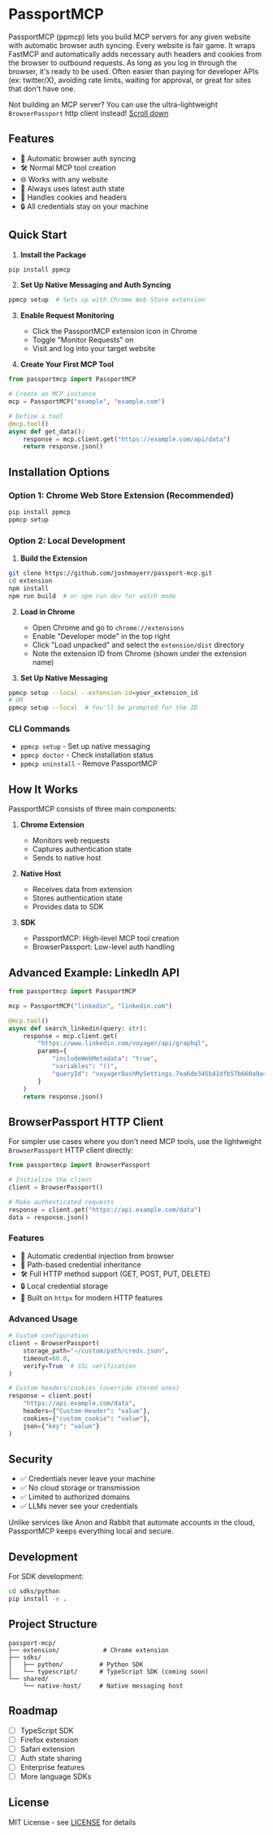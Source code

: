 # PassportMCP

PassportMCP (ppmcp) lets you build MCP servers for any given website with automatic browser auth syncing. Every website is fair game. It wraps FastMCP and automatically adds necessary auth headers and cookies from the browser to outbound requests. As long as you log in through the browser, it's ready to be used. Often easier than paying for developer APIs (ex: twitter/X), avoiding rate limits, waiting for approval, or great for sites that don't have one.

Not building an MCP server? You can use the ultra-lightweight `BrowserPassport` http client instead! [Scroll down](#browserpassport-http-client)

## Features

- 🔐 Automatic browser auth syncing
- 🛠️ Normal MCP tool creation
- 🌐 Works with any website
- 🔄 Always uses latest auth state
- 🍪 Handles cookies and headers
- 🔒 All credentials stay on your machine

## Quick Start

1. **Install the Package**

```bash
pip install ppmcp
```

2. **Set Up Native Messaging and Auth Syncing**

```bash
ppmcp setup  # Sets up with Chrome Web Store extension
```

3. **Enable Request Monitoring**

   - Click the PassportMCP extension icon in Chrome
   - Toggle "Monitor Requests" on
   - Visit and log into your target website

4. **Create Your First MCP Tool**

```python
from passportmcp import PassportMCP

# Create an MCP instance
mcp = PassportMCP("example", "example.com")

# Define a tool
@mcp.tool()
async def get_data():
    response = mcp.client.get("https://example.com/api/data")
    return response.json()
```

## Installation Options

### Option 1: Chrome Web Store Extension (Recommended)

```bash
pip install ppmcp
ppmcp setup
```

### Option 2: Local Development

1. **Build the Extension**

```bash
git clone https://github.com/joshmayerr/passport-mcp.git
cd extension
npm install
npm run build  # or npm run dev for watch mode
```

2. **Load in Chrome**

   - Open Chrome and go to `chrome://extensions`
   - Enable "Developer mode" in the top right
   - Click "Load unpacked" and select the `extension/dist` directory
   - Note the extension ID from Chrome (shown under the extension name)

3. **Set Up Native Messaging**

```bash
ppmcp setup --local --extension-id=your_extension_id
# OR
ppmcp setup --local  # You'll be prompted for the ID
```

### CLI Commands

- `ppmcp setup` - Set up native messaging
- `ppmcp doctor` - Check installation status
- `ppmcp uninstall` - Remove PassportMCP

## How It Works

PassportMCP consists of three main components:

1. **Chrome Extension**

   - Monitors web requests
   - Captures authentication state
   - Sends to native host

2. **Native Host**

   - Receives data from extension
   - Stores authentication state
   - Provides data to SDK

3. **SDK**
   - PassportMCP: High-level MCP tool creation
   - BrowserPassport: Low-level auth handling

## Advanced Example: LinkedIn API

```python
from passportmcp import PassportMCP

mcp = PassportMCP("linkedin", "linkedin.com")

@mcp.tool()
async def search_linkedin(query: str):
    response = mcp.client.get(
        "https://www.linkedin.com/voyager/api/graphql",
        params={
            "includeWebMetadata": "true",
            "variables": "()",
            "queryId": "voyagerDashMySettings.7ea6de345b41dfb57b660a9a4bebe1b8"
        }
    )
    return response.json()
```

## BrowserPassport HTTP Client

For simpler use cases where you don't need MCP tools, use the lightweight `BrowserPassport` HTTP client directly:

```python
from passportmcp import BrowserPassport

# Initialize the client
client = BrowserPassport()

# Make authenticated requests
response = client.get("https://api.example.com/data")
data = response.json()
```

### Features

- 🔄 Automatic credential injection from browser
- 🌳 Path-based credential inheritance
- 🛠️ Full HTTP method support (GET, POST, PUT, DELETE)
- 🔒 Local credential storage
- 🚀 Built on `httpx` for modern HTTP features

### Advanced Usage

```python
# Custom configuration
client = BrowserPassport(
    storage_path="~/custom/path/creds.json",
    timeout=60.0,
    verify=True  # SSL verification
)

# Custom headers/cookies (override stored ones)
response = client.post(
    "https://api.example.com/data",
    headers={"Custom-Header": "value"},
    cookies={"custom_cookie": "value"},
    json={"key": "value"}
)
```

## Security

- ✅ Credentials never leave your machine
- ✅ No cloud storage or transmission
- ✅ Limited to authorized domains
- ✅ LLMs never see your credentials

Unlike services like Anon and Rabbit that automate accounts in the cloud, PassportMCP keeps everything local and secure.

## Development

For SDK development:

```bash
cd sdks/python
pip install -e .
```

## Project Structure

```
passport-mcp/
├── extension/            # Chrome extension
├── sdks/
│   ├── python/          # Python SDK
│   └── typescript/      # TypeScript SDK (coming soon)
└── shared/
    └── native-host/     # Native messaging host
```

## Roadmap

- [ ] TypeScript SDK
- [ ] Firefox extension
- [ ] Safari extension
- [ ] Auth state sharing
- [ ] Enterprise features
- [ ] More language SDKs

## License

MIT License - see [LICENSE](LICENSE) for details
